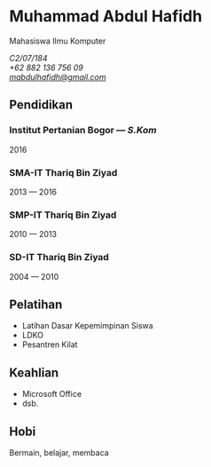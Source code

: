 # Muhammad Abdul Hafidh
Mahasiswa Ilmu Komputer

*C2/07/184*\
*+62 882 136 756 09*\
*mabdulhafidh@gmail.com*

## Pendidikan
### Institut Pertanian Bogor — *S.Kom*
2016
### SMA-IT Thariq Bin Ziyad
2013 — 2016
### SMP-IT Thariq Bin Ziyad
2010 — 2013
### SD-IT Thariq Bin Ziyad
2004 — 2010

## Pelatihan
* Latihan Dasar Kepemimpinan Siswa
* LDKO
* Pesantren Kilat

## Keahlian
* Microsoft Office
* dsb.

## Hobi
Bermain, belajar, membaca
